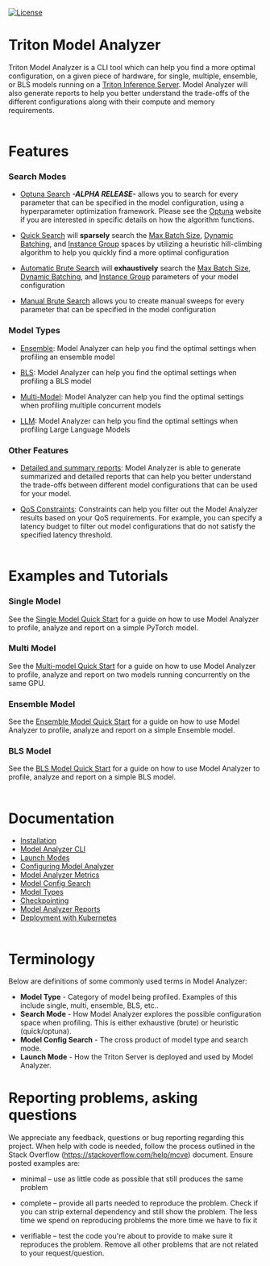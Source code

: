 <!--
Copyright (c) 2020-2023, NVIDIA CORPORATION & AFFILIATES. All rights reserved.

Licensed under the Apache License, Version 2.0 (the "License");
you may not use this file except in compliance with the License.
You may obtain a copy of the License at

    http://www.apache.org/licenses/LICENSE-2.0

Unless required by applicable law or agreed to in writing, software
distributed under the License is distributed on an "AS IS" BASIS,
WITHOUT WARRANTIES OR CONDITIONS OF ANY KIND, either express or implied.
See the License for the specific language governing permissions and
limitations under the License.
-->

[![License](https://img.shields.io/badge/License-Apache_2.0-lightgrey.svg)](https://opensource.org/licenses/Apache-2.0)

# Triton Model Analyzer

Triton Model Analyzer is a CLI tool which can help you find a more optimal configuration, on a given piece of hardware, for single, multiple, ensemble, or BLS models running on a [Triton Inference Server](https://github.com/triton-inference-server/server/). Model Analyzer will also generate reports to help you better understand the trade-offs of the different configurations along with their compute and memory requirements.
<br><br>

# Features

### Search Modes

- [Optuna Search](docs/config_search.md#optuna-search-mode) **_-ALPHA RELEASE-_** allows you to search for every parameter that can be specified in the model configuration, using a hyperparameter optimization framework. Please see the [Optuna](https://optuna.org/) website if you are interested in specific details on how the algorithm functions.

- [Quick Search](docs/config_search.md#quick-search-mode) will **sparsely** search the [Max Batch Size](https://github.com/triton-inference-server/server/blob/r24.09/docs/user_guide/model_configuration.md#maximum-batch-size),
  [Dynamic Batching](https://github.com/triton-inference-server/server/blob/r24.09/docs/user_guide/model_configuration.md#dynamic-batcher), and
  [Instance Group](https://github.com/triton-inference-server/server/blob/r24.09/docs/user_guide/model_configuration.md#instance-groups) spaces by utilizing a heuristic hill-climbing algorithm to help you quickly find a more optimal configuration

- [Automatic Brute Search](docs/config_search.md#automatic-brute-search) will **exhaustively** search the
  [Max Batch Size](https://github.com/triton-inference-server/server/blob/r24.09/docs/user_guide/model_configuration.md#maximum-batch-size),
  [Dynamic Batching](https://github.com/triton-inference-server/server/blob/r24.09/docs/user_guide/model_configuration.md#dynamic-batcher), and
  [Instance Group](https://github.com/triton-inference-server/server/blob/r24.09/docs/user_guide/model_configuration.md#instance-groups)
  parameters of your model configuration

- [Manual Brute Search](docs/config_search.md#manual-brute-search) allows you to create manual sweeps for every parameter that can be specified in the model configuration

### Model Types

- [Ensemble](docs/model_types.md#ensemble): Model Analyzer can help you find the optimal
  settings when profiling an ensemble model

- [BLS](docs/model_types.md#bls): Model Analyzer can help you find the optimal
  settings when profiling a BLS model

- [Multi-Model](docs/model_types.md#multi-model): Model Analyzer can help you
  find the optimal settings when profiling multiple concurrent models

- [LLM](docs/model_types.md#llm): Model Analyzer can help you
  find the optimal settings when profiling Large Language Models

### Other Features

- [Detailed and summary reports](docs/report.md): Model Analyzer is able to generate
  summarized and detailed reports that can help you better understand the trade-offs
  between different model configurations that can be used for your model.

- [QoS Constraints](docs/config.md#constraint): Constraints can help you
  filter out the Model Analyzer results based on your QoS requirements. For
  example, you can specify a latency budget to filter out model configurations
  that do not satisfy the specified latency threshold.
  <br><br>

# Examples and Tutorials

### **Single Model**

See the [Single Model Quick Start](docs/quick_start.md) for a guide on how to use Model Analyzer to profile, analyze and report on a simple PyTorch model.

### **Multi Model**

See the [Multi-model Quick Start](docs/mm_quick_start.md) for a guide on how to use Model Analyzer to profile, analyze and report on two models running concurrently on the same GPU.

### **Ensemble Model**

See the [Ensemble Model Quick Start](docs/ensemble_quick_start.md) for a guide on how to use Model Analyzer to profile, analyze and report on a simple Ensemble model.

### **BLS Model**

See the [BLS Model Quick Start](docs/bls_quick_start.md) for a guide on how to use Model Analyzer to profile, analyze and report on a simple BLS model.
<br><br>

# Documentation

- [Installation](docs/install.md)
- [Model Analyzer CLI](docs/cli.md)
- [Launch Modes](docs/launch_modes.md)
- [Configuring Model Analyzer](docs/config.md)
- [Model Analyzer Metrics](docs/metrics.md)
- [Model Config Search](docs/config_search.md)
- [Model Types](docs/model_types.md)
- [Checkpointing](docs/checkpoints.md)
- [Model Analyzer Reports](docs/report.md)
- [Deployment with Kubernetes](docs/kubernetes_deploy.md)
  <br><br>

# Terminology

Below are definitions of some commonly used terms in Model Analyzer:

- **Model Type** - Category of model being profiled. Examples of this include single, multi, ensemble, BLS, etc..
- **Search Mode** - How Model Analyzer explores the possible configuration space when profiling. This is either exhaustive (brute) or heuristic (quick/optuna).
- **Model Config Search** - The cross product of model type and search mode.
- **Launch Mode** - How the Triton Server is deployed and used by Model Analyzer.

# Reporting problems, asking questions

We appreciate any feedback, questions or bug reporting regarding this
project. When help with code is needed, follow the process outlined in
the Stack Overflow (https://stackoverflow.com/help/mcve)
document. Ensure posted examples are:

- minimal – use as little code as possible that still produces the
  same problem

- complete – provide all parts needed to reproduce the problem. Check
  if you can strip external dependency and still show the problem. The
  less time we spend on reproducing problems the more time we have to
  fix it

- verifiable – test the code you're about to provide to make sure it
  reproduces the problem. Remove all other problems that are not
  related to your request/question.
